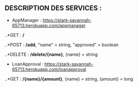 ## DESCRIPTION DES SERVICES :

* AppManager : https://stark-savannah-65713.herokuapp.com/appmanager
		
..*GET : **/**

..*POST : **/add**, "name" = string, "approved" = boolean

..*DELETE : **/delete/{name}**, {name} = string

* LoanApproval : https://stark-savannah-65713.herokuapp.com/loanapproval

..*GET : **/{name}/{amount}**, {name} = string, {amount} = long
